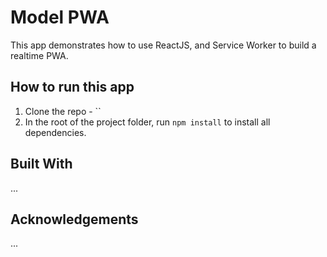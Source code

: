 # Model PWA

This app demonstrates how to use ReactJS, and Service Worker to build a realtime PWA.

## How to run this app

1. Clone the repo - ``
2. In the root of the project folder, run `npm install` to install all dependencies.

## Built With

...

## Acknowledgements

...
